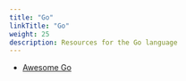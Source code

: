 ```yaml
---
title: "Go"
linkTitle: "Go"
weight: 25
description: Resources for the Go language
---
```


* [Awesome Go](https://awesome-go.com/)
